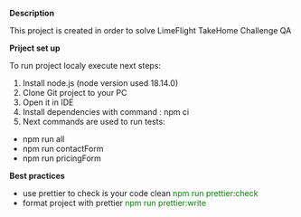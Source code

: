 **Description**

This project is created in order to solve LimeFlight TakeHome Challenge QA

**Priject set up**

To run project localy execute next steps:

1. Install node.js (node version used 18.14.0)
2. Clone Git project to your PC
3. Open it in IDE
4. Install dependencies with command : npm ci
5. Next commands are used to run tests:

- npm run all
- npm run contactForm
- npm run pricingForm

**Best practices**

- use prettier to check is your code clean <span style="color: green"> npm run prettier:check </span>
- format project with prettier <span style="color: green"> npm run prettier:write </span>
